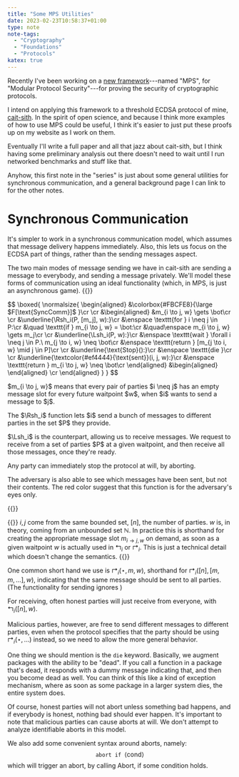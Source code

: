 ```yaml
---
title: "Some MPS Utilities"
date: 2023-02-23T10:58:37+01:00
type: note
note-tags:
  - "Cryptography"
  - "Foundations"
  - "Protocols"
katex: true
---
```


Recently I've been working on a [new framework](https://eprint.iacr.org/2023/187)---named "MPS", for "Modular Protocol Security"---for proving the security of cryptographic protocols.

I intend on applying this framework to a threshold ECDSA protocol of mine,
[cait-sith](https://github.com/cronokirby/cait-sith).
In the spirit of open science, and because I think more examples of
how to use MPS could be useful, I think it's easier to just put
these proofs up on my website as I work on them.

Eventually I'll write a full paper and all that jazz about cait-sith,
but I think having some preliminary analysis out there doesn't need to
wait until I run networked benchmarks and stuff like that.

Anyhow, this first note in the "series" is just about some general
utilities for synchronous communication, and a general background
page I can link to for the other notes.

# Synchronous Communication

It's simpler to work in a synchronous communication model,
which assumes that message delivery happens immediately.
Also, this lets us focus on the ECDSA part of things, rather
than the sending messages aspect.

The two main modes of message sending we have in cait-sith
are sending a message to everybody, and sending a message privately.
We'll model these forms of communication using an ideal functionality
(which, in MPS, is just an asynchronous game).
{{<raw>}}
<div class="flex-initial">
$$
\boxed{
\normalsize{
\begin{aligned}
&\colorbox{#FBCFE8}{\large
  $F[\text{SyncComm}]$
}\cr
\cr
&\begin{aligned}
&m_{i \to j, w} \gets \bot\cr
\cr
&\underline{\Rsh_i(P, [m_j], w):}\cr
&\enspace \texttt{for } i \neq j \in P:\cr
&\quad \texttt{if } m_{i \to j, w} = \bot:\cr
&\quad\enspace m_{i \to j, w} \gets m_j\cr
\cr
&\underline{\Lsh_i(P, w):}\cr
&\enspace \texttt{wait } \forall i \neq j \in P.\ m_{j \to i, w} \neq \bot\cr
&\enspace \texttt{return } [m_{j \to i, w} \mid j \in P]\cr
\cr
&\underline{\text{Stop}():}\cr
&\enspace \texttt{die }\cr
\cr
&\underline{\textcolor{#ef4444}{\text{sent}}(i, j, w):}\cr
&\enspace \texttt{return } m_{i \to j, w} \neq \bot\cr
\end{aligned}
&\begin{aligned}
\end{aligned}
\cr
\end{aligned}
}
}
$$
</div>
<div>
<p style="text-align: left">
$m_{i \to j, w}$ means that every pair of parties $i \neq j$ has an empty message slot
for every future waitpoint $w$, when $i$ wants to send a message to $j$.
</p>
<p style="text-align: left">
The $\Rsh_i$ function lets $i$ send a bunch of messages to different
parties in the set $P$ they provide.
</p>
<p style="text-align: left">
$\Lsh_i$ is the counterpart, allowing us to receive messages.
We request to receive from a set of parties $P$ at a given waitpoint, and then receive all those messages, once they're ready.
</p>
<p style="text-align: left">
Any party can immediately stop the protocol at will, by aborting.
</p>
<p style="text-align: left">
The adversary is also able to see which messages have been sent,
but not their contents.
The red color suggest that this function is for the adversary's
eyes only.
</p>
</div>
{{</raw>}}

{{<note>}}
$i, j$ come from the same bounded set, $[n]$, the number of parties.
$w$ is, in theory, coming from an unbounded set $\mathbb{N}$.
In practice this is shorthand for creating the appropriate message
slot $m_{i \to j, w}$ on demand, as soon as a given waitpoint $w$
is actually used in $\Lsh_i$ or $\Rsh_i$.
This is just a technical detail which doesn't change the semantics.
{{</note>}}

One common short hand we use is $\Rsh_i(\star, m, w)$, shorthand for ${\Rsh_i([n], [m, m, \ldots], w)}$,
indicating that the same message should be sent to all parties.
(The functionality for sending ignores )

For receiving, often honest parties will just receive from everyone,
with ${\Lsh_i([n], w)}$.

Malicious parties, however, are free to send different
messages to different parties, even when the protocol specifies
that the party should be using ${\Rsh_i(\star, \ldots)}$ instead,
so we need to allow the more general behavior.

One thing we should mention is the $\texttt{die}$ keyword.
Basically, we augment packages with the ability to be "dead".
If you call a function in a package that's dead, it responds
with a dummy message indicating that, and then you become dead as well.
You can think of this like a kind of exception mechanism,
where as soon as some package in a larger system dies,
the entire system does.

Of course, honest parties will not abort unless something bad happens,
and if everybody is honest, nothing bad should ever happen.
It's important to note that malicious parties can cause aborts at will.
We don't attempt to analyze identifiable aborts in this model.

We also add some convenient syntax around aborts, namely:
$$
\texttt{abort if } \langle \text{cond} \rangle
$$
which will trigger an abort, by calling $\text{Abort}$, if some
condition holds.
